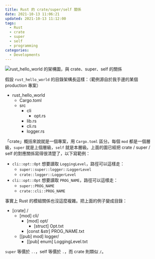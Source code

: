 ```yaml
---
title: Rust 的 crate/super/self 關係
date: 2021-10-13 11:06:21
updated: 2021-10-13 11:12:00
tags:
  - Rust
  - crate
  - super
  - self
  - programming
categories:
  - Developments
---
```


![`rust_hello_world` 的架構圖，與 crate、super、self 的關係](crate-relation.png)

假設 `rust_hello_world` 的目錄架構長這樣：（範例源自於我手邊的某個 production 專案）

- rust_hello_world
  - Cargo.toml
  - src
    - cli
      - opt.rs
    - lib.rs
    - cli.rs
    - logger.rs

「crate」概括來說就是一個專案，用 `Cargo.toml` 區分。每個 `mod` 都是一個層級，`super` 就是上個層級，`self` 就是本層級。上面的圖已經把 crate / super / self 的對應關係寫得很清楚了，以下寫範例：

- `cli::opt::Opt` 想要讀取 `LoggingLevel`，路徑可以這樣走：
  - `super::super::logger::LoggerLevel`
  - `crate::logger::LoggerLevel`
- `cli::opt::Opt` 想要讀取 `PROG_NAME`，路徑可以這樣走：
  - `super::PROG_NAME`
  - `crate::cli::PROG_NAME`

事實上 Rust 的模組關係也沒這麼複雜。把上面的例子變成目錄：

- [crate] /
  - [mod] cli/
    - [mod] opt/
      - [struct] Opt.txt
    - [const &str] PROG_NAME.txt
  - [[pub] mod] logger/
    - [[pub] enum] LoggingLevel.txt

`super` 等價於 `..`，self 等價於 `.`，而 crate 則類似 `/`。
